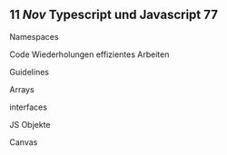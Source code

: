 ## **11 _Nov_** Typescript und Javascript 77



Namespaces

Code Wiederholungen
effizientes Arbeiten

Guidelines

Arrays

interfaces

JS Objekte

Canvas